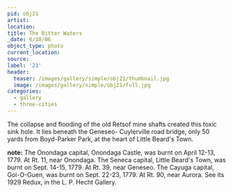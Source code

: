 ```yaml
---
pid: obj21
artist:
location:
title: The Bitter Waters
_date: 6/10/06
object_type: photo
current_location:
source:
label: '21'
header:
  teaser: /images/gallery/simple/obj21/thumbnail.jpg
  image: /images/gallery/simple/obj21/full.jpg
categories:
  - gallery
  - three-cities
---
```

The collapse and flooding of the old Retsof mine shafts created this toxic sink hole. It lies beneath the Geneseo- Cuylerville road bridge, only 50 yards from Boyd-Parker Park, at the heart of Little Beard's Town.

**note:**
The Onondaga capital, Onondaga Castle, was burnt on April 12-13, 1779. At Rt. 11, near Onondaga. The Seneca capital, Little Beard's Town, was burnt on Sept. 14-15, 1779. At Rt. 39, near Geneseo. The Cayuga capital, Goi-O-Guen, was burnt on Sept. 22-23, 1779. At Rt. 90, near Aurora. See its 1929 Redux, in the L. P. Hecht Gallery.
